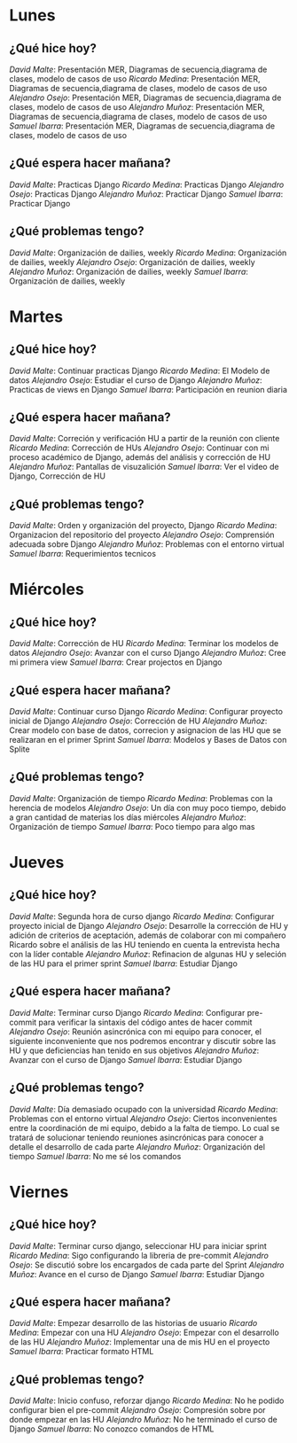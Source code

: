# Lunes

## ¿Qué hice hoy?

*David Malte*: Presentación MER, Diagramas de secuencia,diagrama de clases, modelo de casos de uso
*Ricardo Medina*: Presentación MER, Diagramas de secuencia,diagrama de clases, modelo de casos de uso
*Alejandro Osejo*: Presentación MER, Diagramas de secuencia,diagrama de clases, modelo de casos de uso
*Alejandro Muñoz*: Presentación MER, Diagramas de secuencia,diagrama de clases, modelo de casos de uso
*Samuel Ibarra*: Presentación MER, Diagramas de secuencia,diagrama de clases, modelo de casos de uso

## ¿Qué espera hacer mañana?

*David Malte*: Practicas Django
*Ricardo Medina*: Practicas Django
*Alejandro Osejo*: Practicas Django
*Alejandro Muñoz*: Practicar Django
*Samuel Ibarra*: Practicar Django

## ¿Qué problemas tengo?

*David Malte*: Organización de dailies, weekly
*Ricardo Medina*: Organización de dailies, weekly
*Alejandro Osejo*: Organización de dailies, weekly
*Alejandro Muñoz*: Organización de dailies, weekly
*Samuel Ibarra*: Organización de dailies, weekly

# Martes

## ¿Qué hice hoy?

*David Malte*: Continuar practicas Django
*Ricardo Medina*: El Modelo de datos
*Alejandro Osejo*: Estudiar el curso de Django
*Alejandro Muñoz*: Practicas de views en Django
*Samuel Ibarra*: Participación en reunion diaria

## ¿Qué espera hacer mañana?

*David Malte*: Correción y verificación HU a partir de la reunión con cliente
*Ricardo Medina*: Corrección de HUs
*Alejandro Osejo*: Continuar con mi proceso académico de Django, además del análisis y corrección de HU
*Alejandro Muñoz*: Pantallas de visuzalición
*Samuel Ibarra*: Ver el video de Django, Corrección de HU

## ¿Qué problemas tengo?

*David Malte*: Orden y organización del proyecto, Django
*Ricardo Medina*: Organizacion del repositorio del proyecto
*Alejandro Osejo*: Comprensión adecuada sobre Django
*Alejandro Muñoz*: Problemas con el entorno virtual
*Samuel Ibarra*: Requerimientos tecnicos

# Miércoles

## ¿Qué hice hoy?

*David Malte*: Corrección de HU
*Ricardo Medina*: Terminar los modelos de datos
*Alejandro Osejo*: Avanzar con el curso Django
*Alejandro Muñoz*: Cree mi primera view 
*Samuel Ibarra*: Crear projectos en Django

## ¿Qué espera hacer mañana?

*David Malte*: Continuar curso Django
*Ricardo Medina*: Configurar proyecto inicial de Django
*Alejandro Osejo*: Corrección de HU
*Alejandro Muñoz*: Crear modelo con base de datos, correcion y asignacion de las HU que se realizaran en el primer Sprint
*Samuel Ibarra*: Modelos y Bases de Datos con Splite

## ¿Qué problemas tengo?

*David Malte*: Organización de tiempo
*Ricardo Medina*: Problemas con la herencia de modelos
*Alejandro Osejo*: Un día con muy poco tiempo, debido a gran cantidad de materias los días miércoles
*Alejandro Muñoz*: Organización de tiempo
*Samuel Ibarra*: Poco tiempo para algo mas

# Jueves

## ¿Qué hice hoy?

*David Malte*: Segunda hora de curso django
*Ricardo Medina*: Configurar proyecto inicial de Django
*Alejandro Osejo*: Desarrolle la corrección de HU y adición de criterios de aceptación, además de colaborar con mi compañero Ricardo sobre el análisis de las HU teniendo en cuenta la entrevista hecha con la líder contable
*Alejandro Muñoz*: Refinacion de algunas HU y seleción de las HU  para  el primer sprint
*Samuel Ibarra*: Estudiar Django

## ¿Qué espera hacer mañana?

*David Malte*: Terminar curso Django
*Ricardo Medina*: Configurar pre-commit para verificar la sintaxis del código antes de hacer commit
*Alejandro Osejo*: Reunión asincrónica con mi equipo para conocer, el siguiente inconveniente que nos podremos encontrar y discutir sobre las HU y que deficiencias han tenido en sus objetivos
*Alejandro Muñoz*: Avanzar con el curso de Django
*Samuel Ibarra*: Estudiar Django

## ¿Qué problemas tengo?

*David Malte*: Día demasiado ocupado con la universidad
*Ricardo Medina*: Problemas con el entorno virtual
*Alejandro Osejo*: Ciertos inconvenientes entre la coordinación de mi equipo, debido a la falta de tiempo. Lo cual se tratará de solucionar teniendo reuniones asincrónicas para conocer a detalle el desarrollo de cada parte
*Alejandro Muñoz*: Organización del tiempo
*Samuel Ibarra*: No me sé los comandos

# Viernes

## ¿Qué hice hoy?

*David Malte*: Terminar curso django, seleccionar HU para iniciar sprint
*Ricardo Medina*: Sigo configurando la libreria de pre-commit
*Alejandro Osejo*: Se discutió sobre los encargados de cada parte del Sprint
*Alejandro Muñoz*: Avance en el curso de Django
*Samuel Ibarra*: Estudiar Django

## ¿Qué espera hacer mañana?

*David Malte*: Empezar desarrollo de las historias de usuario
*Ricardo Medina*: Empezar con una HU
*Alejandro Osejo*: Empezar con el desarrollo de las HU
*Alejandro Muñoz*: Implementar una de mis HU en el proyecto 
*Samuel Ibarra*: Practicar formato HTML

## ¿Qué problemas tengo?

*David Malte*: Inicio confuso, reforzar django
*Ricardo Medina*: No he podido configurar bien el pre-commit
*Alejandro Osejo*: Compresión sobre por donde empezar en las HU
*Alejandro Muñoz*: No he terminado el curso de Django
*Samuel Ibarra*: No conozco comandos de HTML